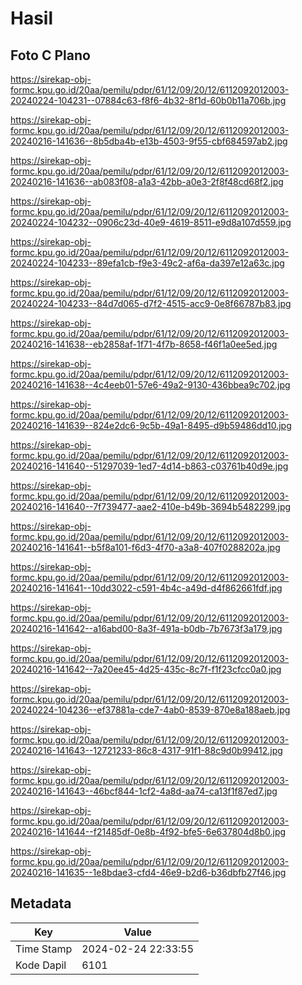 # Hasil

## Foto C Plano

https://sirekap-obj-formc.kpu.go.id/20aa/pemilu/pdpr/61/12/09/20/12/6112092012003-20240224-104231--07884c63-f8f6-4b32-8f1d-60b0b11a706b.jpg

https://sirekap-obj-formc.kpu.go.id/20aa/pemilu/pdpr/61/12/09/20/12/6112092012003-20240216-141636--8b5dba4b-e13b-4503-9f55-cbf684597ab2.jpg

https://sirekap-obj-formc.kpu.go.id/20aa/pemilu/pdpr/61/12/09/20/12/6112092012003-20240216-141636--ab083f08-a1a3-42bb-a0e3-2f8f48cd68f2.jpg

https://sirekap-obj-formc.kpu.go.id/20aa/pemilu/pdpr/61/12/09/20/12/6112092012003-20240224-104232--0906c23d-40e9-4619-8511-e9d8a107d559.jpg

https://sirekap-obj-formc.kpu.go.id/20aa/pemilu/pdpr/61/12/09/20/12/6112092012003-20240224-104233--89efa1cb-f9e3-49c2-af6a-da397e12a63c.jpg

https://sirekap-obj-formc.kpu.go.id/20aa/pemilu/pdpr/61/12/09/20/12/6112092012003-20240224-104233--84d7d065-d7f2-4515-acc9-0e8f66787b83.jpg

https://sirekap-obj-formc.kpu.go.id/20aa/pemilu/pdpr/61/12/09/20/12/6112092012003-20240216-141638--eb2858af-1f71-4f7b-8658-f46f1a0ee5ed.jpg

https://sirekap-obj-formc.kpu.go.id/20aa/pemilu/pdpr/61/12/09/20/12/6112092012003-20240216-141638--4c4eeb01-57e6-49a2-9130-436bbea9c702.jpg

https://sirekap-obj-formc.kpu.go.id/20aa/pemilu/pdpr/61/12/09/20/12/6112092012003-20240216-141639--824e2dc6-9c5b-49a1-8495-d9b59486dd10.jpg

https://sirekap-obj-formc.kpu.go.id/20aa/pemilu/pdpr/61/12/09/20/12/6112092012003-20240216-141640--51297039-1ed7-4d14-b863-c03761b40d9e.jpg

https://sirekap-obj-formc.kpu.go.id/20aa/pemilu/pdpr/61/12/09/20/12/6112092012003-20240216-141640--7f739477-aae2-410e-b49b-3694b5482299.jpg

https://sirekap-obj-formc.kpu.go.id/20aa/pemilu/pdpr/61/12/09/20/12/6112092012003-20240216-141641--b5f8a101-f6d3-4f70-a3a8-407f0288202a.jpg

https://sirekap-obj-formc.kpu.go.id/20aa/pemilu/pdpr/61/12/09/20/12/6112092012003-20240216-141641--10dd3022-c591-4b4c-a49d-d4f862661fdf.jpg

https://sirekap-obj-formc.kpu.go.id/20aa/pemilu/pdpr/61/12/09/20/12/6112092012003-20240216-141642--a16abd00-8a3f-491a-b0db-7b7673f3a179.jpg

https://sirekap-obj-formc.kpu.go.id/20aa/pemilu/pdpr/61/12/09/20/12/6112092012003-20240216-141642--7a20ee45-4d25-435c-8c7f-f1f23cfcc0a0.jpg

https://sirekap-obj-formc.kpu.go.id/20aa/pemilu/pdpr/61/12/09/20/12/6112092012003-20240224-104236--ef37881a-cde7-4ab0-8539-870e8a188aeb.jpg

https://sirekap-obj-formc.kpu.go.id/20aa/pemilu/pdpr/61/12/09/20/12/6112092012003-20240216-141643--12721233-86c8-4317-91f1-88c9d0b99412.jpg

https://sirekap-obj-formc.kpu.go.id/20aa/pemilu/pdpr/61/12/09/20/12/6112092012003-20240216-141643--46bcf844-1cf2-4a8d-aa74-ca13f1f87ed7.jpg

https://sirekap-obj-formc.kpu.go.id/20aa/pemilu/pdpr/61/12/09/20/12/6112092012003-20240216-141644--f21485df-0e8b-4f92-bfe5-6e637804d8b0.jpg

https://sirekap-obj-formc.kpu.go.id/20aa/pemilu/pdpr/61/12/09/20/12/6112092012003-20240216-141635--1e8bdae3-cfd4-46e9-b2d6-b36dbfb27f46.jpg


## Metadata

| Key        | Value               |
| ---------- | ------------------- |
| Time Stamp | 2024-02-24 22:33:55 |
| Kode Dapil | 6101                |



